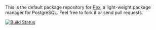 This is the default package repository for [Pex](https://github.com/petere/pex), a light-weight package manager for PostgreSQL.  Feel free to fork it or send pull requests.

[![Build Status](https://secure.travis-ci.org/petere/pex-packages.png)](http://travis-ci.org/petere/pex-packages)
